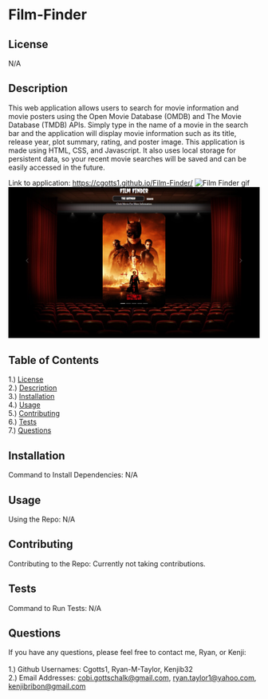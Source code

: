 # Film-Finder

## <section id = "License">License</section>
N/A

## <section id = "Description">Description</section>
This web application allows users to search for movie information and movie posters using the Open Movie Database (OMDB) and The Movie Database (TMDB) APIs. Simply type in the name of a movie in the search bar and the application will display movie information such as its title, release year, plot summary, rating, and poster image. This application is made using HTML, CSS, and Javascript. It also uses local storage for persistent data, so your recent movie searches will be saved and can be easily accessed in the future.

Link to application: https://cgotts1.github.io/Film-Finder/ 
![Film Finder gif](/assets/images/Project.gif) <br>
![Film Finder Image](/assets/images/projectImage.png) <br>

## Table of Contents
1.) <a href = "#License">License</a><br>
2.) <a href = "#Description">Description</a><br>
3.) <a href = "#Installation">Installation</a> <br>
4.) <a href = "#Usage">Usage</a><br>
5.) <a href = "#Contributing">Contributing</a><br>
6.) <a href = "#Tests">Tests</a><br>
7.) <a href = "#Questions">Questions</a>

## <section id = "Installation">Installation</section>
Command to Install Dependencies: N/A

## <section id = "Usage">Usage</section>
Using the Repo: N/A 

## <section id = "Contributing">Contributing</section>
Contributing to the Repo: Currently not taking contributions.

## <section id = "Tests">Tests</section>
Command to Run Tests: N/A

## <section id = "Questions">Questions</section>
If you have any questions, please feel free to contact me, Ryan, or Kenji: <br><br>
1.) Github Usernames: Cgotts1, Ryan-M-Taylor, Kenjib32 <br>
2.) Email Addresses: cobi.gottschalk@gmail.com, ryan.taylor1@yahoo.com, kenjibribon@gmail.com